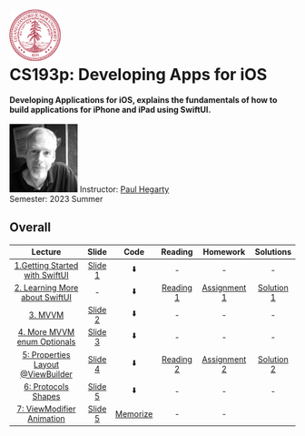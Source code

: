 <h1><img src="assests/stanford.svg" width="90" height="90" /> <br/> CS193p: Developing Apps for iOS</h1>
<b>Developing Applications for iOS, explains the fundamentals of how to build applications for iPhone and iPad using SwiftUI. </b>
<br />
<br />
<img src="assests/paul_hegarty.webp" width="120" height="120" />
<span>Instructor: <a href="https://explorecourses.stanford.edu/instructor/phegarty">Paul Hegarty</a></span>
<br />
<span>Semester: 2023 Summer</span>

## Overall
|                            Lecture                             |          Slide           |           Code            |               Reading               |                   Homework                   |            Solutions            |
|:--------------------------------------------------------------:|:------------------------:|:-------------------------:|:-----------------------------------:|:--------------------------------------------:|:-------------------------------:|
| [1.Getting Started with SwiftUI](https://youtu.be/bqu6BquVi2M) | [Slide 1](slides/l1.pdf) | ⬇️ | - | - | - |
| [2. Learning More about SwiftUI](https://youtu.be/3lahkdHEhW8) | - | ⬇️| [Reading 1](readings/reading_1.pdf) | [Assignment 1](assignments/assignment_1.pdf) | [Solution 1](assignments/sol_1) |
| [3. MVVM](https://youtu.be/--qKOhdgJAs) | [Slide 2](slides/l2.pdf) | ⬇️ | - | - | - |
| [4. More MVVM enum Optionals](https://youtu.be/oWZOFSYS5GE) | [Slide 3](slides/l4.pdf) | ⬇️ | - | - | - |
| [5: Properties Layout @ViewBuilder](https://www.youtube.com/watch?v=ayQl_F_uMS4) | [Slide 4](slides/l6.pdf) | ⬇️ | [Reading 2](readings/reading_2.pdf) | [Assignment 2](assignments/assignment_2.pdf) | [Solution 2](assignments/sol_2) |
| [6: Protocols Shapes](https://www.youtube.com/watch?v=Og9gXZpbKWo) | [Slide 5](slides/l3.pdf) | ⬇️ | - | - | - |
| [7: ViewModifier Animation](https://youtu.be/PoeaUMGAx6c) | [Slide 5](slides/l3.pdf) | [Memorize](code/Memorize) | - | - | 
